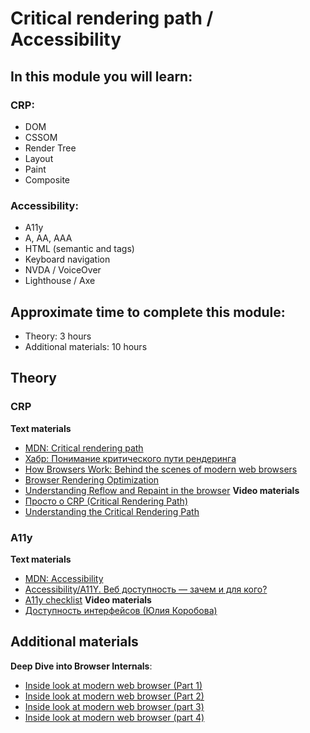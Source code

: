 # Critical rendering path / Accessibility

## In this module you will learn:

### CRP:
- DOM
- CSSOM
- Render Tree
- Layout
- Paint
- Composite

### Accessibility:
- A11y
- A, AA, AAA
- HTML (semantic and tags)
- Keyboard navigation
- NVDA / VoiceOver
- Lighthouse / Axe



## Approximate time to complete this module:
- Theory: 3 hours
- Additional materials: 10 hours

## Theory
### CRP
**Text materials**
- [MDN: Critical rendering path](https://developer.mozilla.org/en-US/docs/Web/Performance/Guides/Critical_rendering_path)
- [Хабр: Понимание критического пути рендеринга](https://habr.com/ru/articles/320430/)
- [How Browsers Work: Behind the scenes of modern web browsers](https://web.dev/howbrowserswork/)
- [Browser Rendering Optimization](https://developers.google.com/web/fundamentals/performance/rendering)
- [Understanding Reflow and Repaint in the browser](https://dev.to/gopal1996/understanding-reflow-and-repaint-in-the-browser-1jbg)
**Video materials**
- [Просто о CRP (Critical Rendering Path)](https://www.youtube.com/watch?v=Ff_IZrs4GcY)
- [Understanding the Critical Rendering Path](https://youtu.be/0IsQqJ7pwhw)
### A11y
**Text materials**
- [MDN: Accessibility](https://developer.mozilla.org/en-US/docs/Web/Accessibility)
- [Accessibility/A11Y. Веб доступность — зачем и для кого?](https://habr.com/ru/articles/723930/)
- [A11y checklist](https://www.a11yproject.com/checklist/)
**Video materials**
- [Доступность интерфейсов (Юлия Коробова)](https://www.youtube.com/watch?v=2zHbiDDghfo&t=985s)



## Additional materials
**Deep Dive into Browser Internals**:
   - [Inside look at modern web browser (Part 1)](https://developer.chrome.com/blog/inside-browser-part1)
   - [Inside look at modern web browser (Part 2)](https://developer.chrome.com/blog/inside-browser-part2)
   - [Inside look at modern web browser (part 3)](https://developer.chrome.com/blog/inside-browser-part3)
   - [Inside look at modern web browser (part 4)](https://developer.chrome.com/blog/inside-browser-part4)